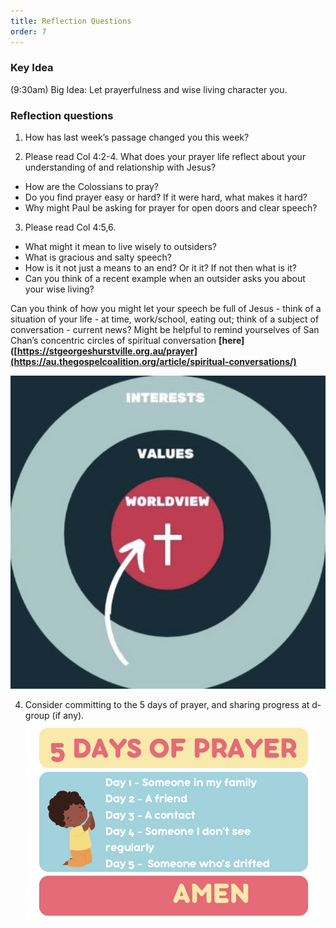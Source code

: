 ```yaml
---
title: Reflection Questions
order: 7
---
```


### Key Idea
 (9:30am) 
Big Idea: Let prayerfulness and wise living character you. 

### Reflection questions
1. How has last week’s passage changed you this week? 

2. Please read Col 4:2-4. 
What does your prayer life reflect about your understanding of and relationship with Jesus?
- How are the Colossians to pray? 
- Do you find prayer easy or hard? If it were hard, what makes it hard?
- Why might Paul be asking for prayer for open doors and clear speech?  

3. Please read Col 4:5,6.
- What might it mean to live wisely to outsiders? 
- What is gracious and salty speech? 
- How is it not just a means to an end? Or it it? If not then what is it? 
- Can you think of a recent example when an outsider asks you about your wise living? 

Can you think of how you might let your speech be full of Jesus - think of a situation of your life - at time, work/school, eating out; think of a subject of conversation - current news?
Might be helpful to remind yourselves of San Chan’s concentric circles of spiritual conversation **[here]([https://stgeorgeshurstville.org.au/prayer](https://au.thegospelcoalition.org/article/spiritual-conversations/)** 

![upload](https://github.com/stgeorgeshurstville/bulletin/blob/main/images/WhatsApp%20Image%202024-09-21%20at%2017.27.29.jpeg)

4. Consider committing to the 5 days of prayer, and sharing progress at d-group (if any). 
![upload](https://github.com/stgeorgeshurstville/bulletin/blob/main/images/WhatsApp%20Image%202024-09-21%20at%2017.21.10.jpeg)



